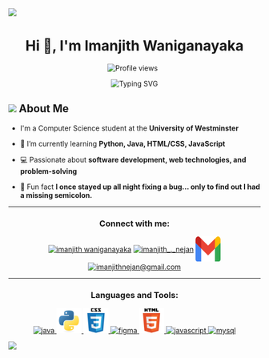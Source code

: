<!--horizontal divider(gradiant)-->
<img src="https://user-images.githubusercontent.com/73097560/115834477-dbab4500-a447-11eb-908a-139a6edaec5c.gif">
<h1 align="center">Hi 👋, I'm Imanjith Waniganayaka</h1>
<p align="center">
  <img src="https://komarev.com/ghpvc/?username=ImanjithWaniganayaka&color=blueviolet" alt="Profile views" />
  &nbsp;

</p>
<div align="center" style="border: px solid #000000;>

[![Typing SVG](https://readme-typing-svg.herokuapp.com?font=Robot-Bold&size=30&color=&center=true&vCenter=true&width=900&height=110&lines=Welcome+to+my+Github;Computer+Science+Student;Programmer;Web+Designer;web+developer)](https://git.io/typing-svg)
</div>

## <picture><img src = "https://github.com/7oSkaaa/7oSkaaa/blob/main/Images/about_me.gif?raw=true" width = 50px></picture> About Me
- I'm a Computer Science student at the **University of Westminster**

- 🌱 I’m currently learning **Python, Java, HTML/CSS, JavaScript**

- 💻 Passionate about **software development, web technologies, and problem-solving**


- 🧠 Fun fact **I once stayed up all night fixing a bug... only to find out I had a missing semicolon.**
---

<h3 align="center">Connect with me:</h3>
<p align="center">
<a href="www.linkedin.com/in/imanjith-waniganayaka" target="blank"><img align="center" src="https://github.com/Scar1109/skill-icons/blob/main/icons/LinkedIn.svg" alt="imanjith waniganayaka" height="50" width="50" /></a>
<a href="https://instagram.com/imanjith_._nejan" target="blank"><img align="center" src="https://raw.githubusercontent.com/rahuldkjain/github-profile-readme-generator/master/src/images/icons/Social/instagram.svg" alt="imanjith_._nejan" height="50" width="50" /></a>
<a href="mailto:imanjithnejan@email.com" target="blank"><img align="center" src="https://raw.githubusercontent.com/ashu-guo/ashu-guo/master/assets/gmail.svg" alt="imanjithnejan@gmail.com" height="50" width="50" /></a>
<a href="https://github.com/ImanjithWaniganayaka" target="blank"><img align="center" src="https://upload.wikimedia.org/wikipedia/commons/thumb/a/ae/Github-desktop-logo-symbol.svg/1024px-Github-desktop-logo-symbol.svg.png" alt="imanjithnejan@gmail.com" height="50" width="50" /></a>

</p>

---
<h3 align="center">Languages and Tools:</h3>
<p align="center">  <a href="https://www.java.com" target="_blank" rel="noreferrer"> <img src="https://github.com/Scar1109/skill-icons/blob/main/icons/Java-Dark.svg" alt="java" width="50" height="50"/> </a><a href="https://www.python.org" target="_blank" rel="noreferrer"> <img src="https://raw.githubusercontent.com/devicons/devicon/master/icons/python/python-original.svg" alt="python" width="50" height="50"/> </a><a href="https://www.w3schools.com/css/" target="_blank" rel="noreferrer"> <img src="https://raw.githubusercontent.com/devicons/devicon/master/icons/css3/css3-original-wordmark.svg" alt="css3" width="50" height="50"/> </a> <a href="https://www.figma.com/" target="_blank" rel="noreferrer"> <img src="https://www.vectorlogo.zone/logos/figma/figma-icon.svg" alt="figma" width="50" height="50"/> </a> <a href="https://www.w3.org/html/" target="_blank" rel="noreferrer"> <img src="https://raw.githubusercontent.com/devicons/devicon/master/icons/html5/html5-original-wordmark.svg" alt="html5" width="50" height="50"/> </a>  <a href="https://developer.mozilla.org/en-US/docs/Web/JavaScript" target="_blank" rel="noreferrer"> <img src="https://github.com/Scar1109/skill-icons/blob/main/icons/JavaScript.svg" alt="javascript" width="50" height="50"/> </a> <a href="https://www.mysql.com/" target="_blank" rel="noreferrer"> <img src="https://github.com/Scar1109/skill-icons/blob/main/icons/MySQL-Dark.svg" alt="mysql" width="50" height="50"/> </a> </p>
<!--horizontal divider(gradiant)-->
<img src="https://user-images.githubusercontent.com/73097560/115834477-dbab4500-a447-11eb-908a-139a6edaec5c.gif">


